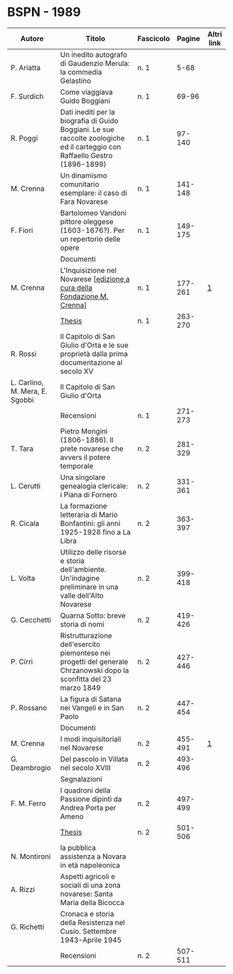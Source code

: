 # BSPN - 1989

| Autore                         | Titolo                                                                                                                                                                                                              | Fascicolo | Pagine  | Altri link                                              |
|--------------------------------|---------------------------------------------------------------------------------------------------------------------------------------------------------------------------------------------------------------------|-----------|---------|---------------------------------------------------------|
| P. Ariatta                     | Un inedito autografo di Gaudenzio Merula: la commedia Gelastino                                                                                                                                                     | n. 1      | 5-68    |                                                         |
| F. Surdich                     | Come viaggiava Guido Boggiani                                                                                                                                                                                       | n. 1      | 69-96   |                                                         |
| R. Poggi                       | Dati inediti per la biografia di Guido Boggiani. Le sue raccolte zoologiche ed il carteggio con Raffaello Gestro (1896-1899)                                                                                        | n. 1      | 97-140  |                                                         |
| M. Crenna                      | Un dinamismo comunitario esemplare: il caso di Fara Novarese                                                                                                                                                        | n. 1      | 141-148 |                                                         |
| F. Fiori                       | Bartolomeo Vandoni pittore oleggese (1603-1676?). Per un repertorio delle opere                                                                                                                                     | n. 1      | 149-175 |                                                         |
|                                | Documenti                                                                                                                                                                                                           |           |         |
| M. Crenna                      | L'Inquisizione nel Novarese [<a href="http://progettofondazionedonmariocrenna.oneminutesite.it/files/2015/05/19/21-L_Inquisizione_nel_novarese.pdf" target="_blank">edizione a cura della Fondazione M. Crenna</a>] | n. 1      | 177-261 | [1](https://en.calameo.com/read/004733128fe1225dd870e)  |
|                                | [Thesis](http://www.ssno.it/BSPNo/bspn_thesis.html#1989)                                                                                                                                                            | n. 1      | 263-270 |                                                         |
| R. Rossi                       | Il Capitolo di San Giulio d'Orta e le sue proprietà dalla prima documentazione al secolo XV                                                                                                                         |           |         |
| L. Carlino, M. Mera, E. Sgobbi | Il Capitolo di San Giulio d'Orta                                                                                                                                                                                    |           |         |
|                                | Recensioni                                                                                                                                                                                                          | n. 1      | 271-273 |                                                         |
| T. Tara                        | Pietro Mongini (1806-1886). Il prete novarese che avvers il potere temporale                                                                                                                                        | n. 2      | 281-329 |                                                         |
| L. Cerutti                     | Una singolare genealogia clericale: i Piana di Fornero                                                                                                                                                              | n. 2      | 331-361 |                                                         |
| R. Cicala                      | La formazione letteraria di Mario Bonfantini: gli anni 1925-1928 fino a La Libra                                                                                                                                    | n. 2      | 363-397 |                                                         |
| L. Volta                       | Utilizzo delle risorse e storia dell'ambiente. Un'indagine preliminare in una valle dell'Alto Novarese                                                                                                              | n. 2      | 399-418 |                                                         |
| G. Cecchetti                   | Quarna Sotto: breve storia di nomi                                                                                                                                                                                  | n. 2      | 419-426 |                                                         |
| P. Cirri                       | Ristrutturazione dell'esercito piemontese nei progetti del generale Chrzanowski dopo la sconfitta del 23 marzo 1849                                                                                                 | n. 2      | 427-446 |                                                         |
| P. Rossano                     | La figura di Satana nei Vangeli e in San Paolo                                                                                                                                                                      | n. 2      | 447-454 |                                                         |
|                                | Documenti                                                                                                                                                                                                           |           |         |
| M. Crenna                      | I modi inquisitoriali nel Novarese                                                                                                                                                                                  | n. 2      | 455-491 | [1](https://www.calameo.com/read/004733128fe1225dd870e) |
| G. Deambrogio                  | Del pascolo in Villata nel secolo XVIII                                                                                                                                                                             | n. 2      | 493-496 |                                                         |
|                                | Segnalazioni                                                                                                                                                                                                        |           |         |
| F. M. Ferro                    | I quadroni della Passione dipinti da Andrea Porta per Ameno                                                                                                                                                         | n. 2      | 497-499 |                                                         |
|                                | [Thesis](http://www.ssno.it/BSPNo/bspn_thesis.html#1989)                                                                                                                                                            | n. 2      | 501-506 |                                                         |
| N. Montironi                   | la pubblica assistenza a Novara in età napoleonica                                                                                                                                                                  |           |         |
| A. Rizzi                       | Aspetti agricoli e sociali di una zona novarese: Santa Maria della Bicocca                                                                                                                                          |           |         |
| G. Richetti                    | Cronaca e storia della Resistenza nel Cusio. Settembre 1943-Aprile 1945                                                                                                                                             |           |         |
|                                | Recensioni                                                                                                                                                                                                          | n. 2      | 507-511 |                                                         |
